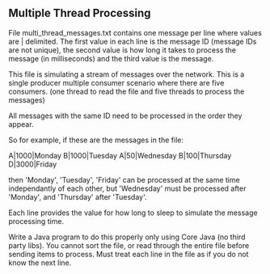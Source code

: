 Multiple Thread Processing
--------------------------
File multi_thread_messages.txt contains one message per line where values are | delimited.
The first value in each line is the message ID (message IDs are not unique), the second value
is how long it takes to process the message (in milliseconds) and the third value is the message.

This file is simulating a stream of messages over the network.  This is a single producer
multiple consumer scenario where there are five consumers.
(one thread to read the file and five threads to process the messages)

All messages with the same ID need to be processed in the order they appear.

So for example, if these are the messages in the file:

A|1000|Monday
B|1000|Tuesday
A|50|Wednesday
B|100|Thursday
D|3000|Friday

then 'Monday', 'Tuesday', 'Friday' can be processed at the same time independantly of each other,
but 'Wednesday' must be processed after 'Monday', and 'Thursday' after 'Tuesday'.

Each line provides the value for how long to sleep to simulate the message processing time.


Write a Java program to do this properly only using Core Java (no third party libs).
You cannot sort the file, or read through the entire file before sending items to process.
Must treat each line in the file as if you do not know the next line.